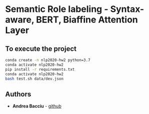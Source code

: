 # Semantic Role labeling - Syntax-aware, BERT, Biaffine Attention Layer



## To execute the project

```sh
conda create -n nlp2020-hw2 python=3.7
conda activate nlp2020-hw2
pip install -r requirements.txt
conda activate nlp2020-hw2
bash test.sh data/dev.json
```


## Authors

*   **Andrea Bacciu**  - [github](https://github.com/andreabac3)

